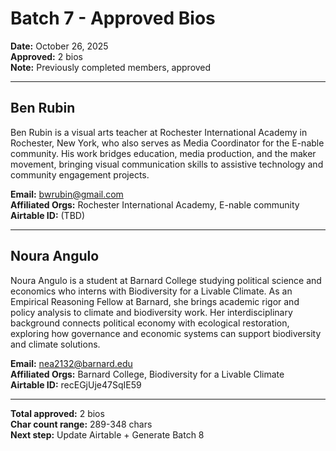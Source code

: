 # Batch 7 - Approved Bios

**Date:** October 26, 2025  
**Approved:** 2 bios  
**Note:** Previously completed members, approved

---

## Ben Rubin

Ben Rubin is a visual arts teacher at Rochester International Academy in Rochester, New York, who also serves as Media Coordinator for the E-nable community. His work bridges education, media production, and the maker movement, bringing visual communication skills to assistive technology and community engagement projects.

**Email:** bwrubin@gmail.com  
**Affiliated Orgs:** Rochester International Academy, E-nable community  
**Airtable ID:** (TBD)

---

## Noura Angulo

Noura Angulo is a student at Barnard College studying political science and economics who interns with Biodiversity for a Livable Climate. As an Empirical Reasoning Fellow at Barnard, she brings academic rigor and policy analysis to climate and biodiversity work. Her interdisciplinary background connects political economy with ecological restoration, exploring how governance and economic systems can support biodiversity and climate solutions.

**Email:** nea2132@barnard.edu  
**Affiliated Orgs:** Barnard College, Biodiversity for a Livable Climate  
**Airtable ID:** recEGjUje47SqIE59

---

**Total approved:** 2 bios  
**Char count range:** 289-348 chars  
**Next step:** Update Airtable + Generate Batch 8
